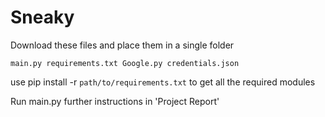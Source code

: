 # Sneaky

Download these files and place them in a single folder

`main.py
requirements.txt
Google.py
credentials.json `

use pip install -r `path/to/requirements.txt` to get all the required modules

Run main.py further instructions in 'Project Report'



